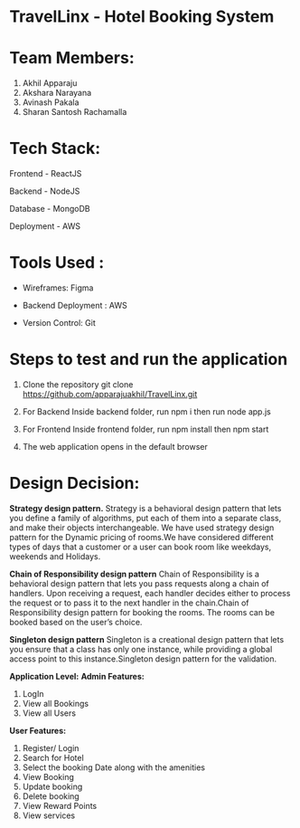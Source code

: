# TravelLinx - Hotel Booking System

# Team Members:

1. Akhil Apparaju
2. Akshara Narayana
3. Avinash Pakala
4. Sharan Santosh Rachamalla

# Tech Stack:

Frontend - ReactJS

Backend - NodeJS

Database - MongoDB

Deployment - AWS

# Tools Used :

- Wireframes: Figma

- Backend Deployment : AWS

- Version Control: Git

# Steps to test and run the application

1. Clone the repository
   git clone https://github.com/apparajuakhil/TravelLinx.git
2. For Backend
   Inside backend folder, run npm i then run node app.js
3. For Frontend
   Inside frontend folder, run npm install then npm start

4. The web application opens in the default browser

# Design Decision:

**Strategy design pattern.**
Strategy is a behavioral design pattern that lets you define a family of algorithms, put each of them into a separate class, and make their objects interchangeable. We have used strategy design pattern for the Dynamic pricing of rooms.We have considered different types of days that a customer or a user can book room like weekdays, weekends and Holidays.

**Chain of Responsibility design pattern**
Chain of Responsibility is a behavioral design pattern that lets you pass requests along a chain of handlers. Upon receiving a request, each handler decides either to process the request or to pass it to the next handler in the chain.Chain of Responsibility design pattern for booking the rooms. The rooms can be booked based on the user’s choice.

**Singleton design pattern**
Singleton is a creational design pattern that lets you ensure that a class has only one instance, while providing a global access point to this instance.Singleton design pattern for the validation.

**Application Level:**
**Admin Features:**

1. LogIn
2. View all Bookings
3. View all Users

**User Features:**

1. Register/ Login
2. Search for Hotel
3. Select the booking Date along with the amenities
4. View Booking
5. Update booking
6. Delete booking
7. View Reward Points
8. View services
